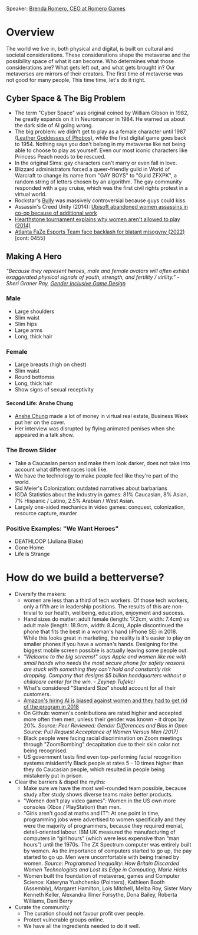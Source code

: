 Speaker: [Brenda Romero, CEO at Romero Games](http://brenda.games/)

# Overview
The world we live in, both physical and digital, is built on cultural and societal considerations. These considerations shape the metaverse and the possibility space of what it can become. Who determines what those considerations are? What gets left out, and what gets brought in? Our metaverses are mirrors of their creators. The first time of metaverse was not good for many people, This time time, let's do it right.

## Cyber Space & The Big Problem
- The term "Cyber Space" was original coined by William Gibson in 1982, he greatly expands on it in Neuromancer in 1984. He warned us about the dark side of AI going wrong.
- The big problem: we didn't get to play as a female character until 1987 [(Leather Goddesses of Phobos)](https://en.wikipedia.org/wiki/Leather_Goddesses_of_Phobos), while the first digital game goes back to 1954. Nothing says you don't belong in my metaverse like not being able to choose to play as yourself. Even our most iconic characters like Princess Peach needs to be rescued. 
- In the original Sims: gay characters can't marry or even fall in love.
- Blizzard administrators forced a queer-friendly guild in World of Warcraft to change its name from "GAY BOYS" to "Guild ZFXPK", a random string of letters chosen by an algorithm. The gay community responded with a gay cruise, which was the first civil rights protest in a virtual world.
- Rockstar's [Bully](https://www.rockstargames.com/games/bully) was massively controversial because guys could kiss.
- Assassin's Creed Unity (2014): [Ubisoft abandoned women assassins in co-op because of additional work](https://www.polygon.com/e3-2014/2014/6/10/5798592/assassins-creed-unity-female-assassins#:~:text=Share%20All%20sharing%20options%20for,because%20of%20the%20additional%20work&text=Assassin's%20Creed%20Unity's%20four%2Dplayer,Polygon%20during%20a%20recent%20interview.)
- [Hearthstone tournament explains why women aren't allowed to play (2014)](https://www.pcgamer.com/hearthstone-tournament/)
- [Atlanta FaZe Esports Team face backlash for blatant misogyny (2022)](https://www.thegamer.com/faze-clan-members-face-backlash-blatant-misogyny/)
[cont: 0455]

## Making A Hero
_"Because they represent heroes, male and female avatars will often exhibit exaggerated physical signals of youth, strength, and fertility / virility." - Sheri Graner Ray, [Gender Inclusive Game Design](https://www.amazon.co.uk/Gender-Inclusive-Game-Design-Development/dp/1584502398)_

### Male
- Large shoulders
- Slim waist
- Slim hips
- Large arms
- Long, thick hair

### Female
- Large breasts (high on chest)
- Slim waist
- Round bottomss
- Long, thick hair
- Show signs of sexual receptivity

#### Second Life: Anshe Chung
- [Anshe Chung](http://anshechung.com/) made a lot of money in virtual real estate, Business Week put her on the cover.
- Her interview was disrupted by flying animated penises when she appeared in a talk show.

### The Brown Slider
- Take a Caucasian person and make them look darker, does not take into account what different races look like. 
- We have the technology to make people feel like they're part of the world.
- Sid Meier's Colonization: outdated narratives about barbarians
- IGDA Statistics about the industry in games: 81% Caucasian, 8% Asian, 7% Hispanic / Latino, 2.5% Arabian / West Asian.
- Largely one-sided mechanics in video games: conquest, colonization, resource capture, murder

### Positive Examples: "We Want Heroes"
- DEATHLOOP (Juliana Blake)
- Gone Home
- Life is Strange

# How do we build a betterverse?
- Diversify the makers: 
  - women are less than a third of tech workers. Of those tech workers, only a fifth are in leadership positions. The results of this are non-trivial to our health, wellbeing, education, enjoyment and success. 
  - Hand sizes do matter: adult female (length: 17.2cm, width: 7.4cm) vs adult male (length: 18.9cm, width: 8.4cm), Apple discontinued the phone that fits the best in a woman's hand (iPhone SE) in 2018. While this looks great in marketing, the reality is it's easier to play on smaller phones if you have a woman's hands. Designing for the biggest mobile screen possible is actually leaving some people out.
  - _"Welcome to the big screens!" says Apple and women like me with small hands who needs the most secure phone for safety reasons are stuck with something they can't hold and constantly risk dropping. Company that designs $5 billion headquarters without a childcare center for the win. - Zeynep Tufekci_
  - What's considered "Standard Size" should account for all their customers.
  - [Amazon's hiring AI is biased against women and they had to get rid of the program in 2018](https://www.reuters.com/article/us-amazon-com-jobs-automation-insight-idUSKCN1MK08G)
  - On Github: women's contributions are rated higher and accepted more often then men, unless their gender was known - it drops by 20%. _Source: Peer Reviewed: Gender Differences and Bias in Open Source: Pull Request Acceptance of Women Versus Men (2017)_
  - Black people were facing racial discrimination on Zoom meetings through "ZoomBombing" decapitation due to their skin color not being recognised.
  - US government tests find even top-performing facial recognition systems misidentify Black people at rates 5 - 10 times higher than they do Caucasian people, which resulted in people being mistakenly put in prison.
- Clear the barriers & dispel the myths: 
  - Make sure we have the most well-rounded team possible, because study after study shows diverse teams make better products. 
  - "Women don't play video games": Women in the US own more consoles (Xbox / PlayStation) than men.
  - "Girls aren't good at maths and IT": At one point in time, programming jobs were advertised to women specifically and they were the majority of programmers, because they required menial, detail-oriented labour. IBM UK measured the manufacturing of computers in “girl hours” (which were less expensive than “man hours”) until the 1970s. The ZX Spectrum computer was entirely built by women. As the importance of computers started to go up, the pay started to go up. Men were uncomfortable with being trained by women. _Source: Programmed Inequality: How Britain Discarded Women Technologists and Lost its Edge in Computing, Marie Hicks_ 
  - Women built the foundation of metaverse, games and Computer Science: Kateryna Yushchenko (Pointers), Kathleen Booth (Assembly), Margaret Hamilton, Lois Mitchell, Melba Roy, Sister Mary Kenneth Keller, Alexandra Illmer Forsythe, Dona Bailey, Roberta Williams, Dani Berry
- Curate the community:
  - The curation should not favour profit over people.
  - Protect vulnerable groups online.
  - We have all the ingredients needed to do it well.

